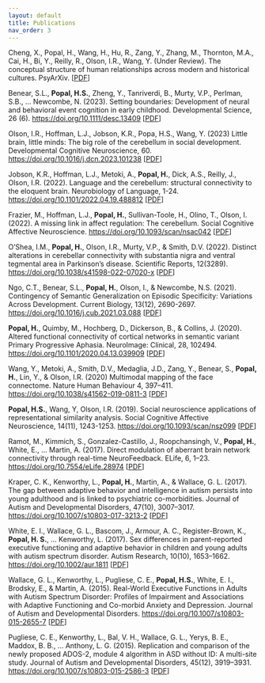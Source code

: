 ```yaml
---
layout: default
title: Publications
nav_order: 3
---
```


Cheng, X., Popal, H., Wang, H., Hu, R., Zang, Y., Zhang, M., Thornton, M.A., Cai, H., Bi, Y., Reilly, R., Olson, I.R., Wang, Y. (Under Review). The conceptual structure of human relationships across modern and historical cultures. PsyArXiv. 
[[PDF](https://osf.io/ut6qp/download)]

Benear, S.L., **Popal, H.S.**, Zheng, Y., Tanriverdi, B., Murty, V.P., Perlman, S.B., … Newcombe, N. (2023). Setting boundaries: Development of neural and behavioral event cognition in early childhood. Developmental Science, 26 (6). https://doi.org/10.1111/desc.13409 [[PDF](https://onlinelibrary.wiley.com/doi/pdf/10.1111/desc.13409)]

Olson, I.R., Hoffman, L.J., Jobson, K.R., Popa, H.S., Wang, Y. (2023) Little brain, little minds: The big role of the cerebellum in social development. Developmental Cognitive Neuroscience, 60. https://doi.org/10.1016/j.dcn.2023.101238 [[PDF](https://www.sciencedirect.com/science/article/pii/S1878929323000439/pdfft?md5=502ef816a532c0001a79d4a107bc9075&pid=1-s2.0-S1878929323000439-main.pdf)]

Jobson, K.R., Hoffman, L.J., Metoki, A., **Popal, H.**, Dick, A.S., Reilly, J., Olson, I.R. (2022). Language and the cerebellum: structural connectivity to the eloquent brain. Neurobiology of Language, 1-24. https://doi.org/10.1101/2022.04.19.488812 [[PDF](https://direct.mit.edu/nol/article-pdf/doi/10.1162/nol_a_00085/2058291/nol_a_00085.pdf)]

Frazier, M., Hoffman, L.J., **Popal, H.**, Sullivan-Toole, H., Olino, T., Olson, I. (2022). A missing link in affect regulation: The cerebellum. Social Cognitive Affective Neuroscience. https://doi.org/10.1093/scan/nsac042 [[PDF](https://academic.oup.com/scan/advance-article-pdf/doi/10.1093/scan/nsac042/44857233/nsac042.pdf)]

O’Shea, I.M., **Popal, H.**, Olson, I.R., Murty, V.P., & Smith, D.V. (2022). Distinct alterations in cerebellar connectivity with substantia nigra and ventral tegmental area in Parkinson’s disease. Scientific Reports, 12(3289). https://doi.org/10.1038/s41598-022-07020-x [[PDF](https://www.nature.com/articles/s41598-022-07020-x)]

Ngo, C.T., Benear, S.L., **Popal, H.**, Olson, I., & Newcombe, N.S. (2021). Contingency of Semantic Generalization on Episodic Specificity: Variations Across Development. Current Biology, 13(12), 2690-2697. https://doi.org/10.1016/j.cub.2021.03.088 [[PDF](https://www.sciencedirect.com/science/article/pii/S0960982221004619)]

**Popal, H.**, Quimby, M., Hochberg, D., Dickerson, B., & Collins, J. (2020). Altered functional connectivity of cortical networks in semantic variant Primary Progressive Aphasia. NeuroImage: Clinical, 28, 102494. https://doi.org/10.1101/2020.04.13.039909 [[PDF](https://www.sciencedirect.com/science/article/pii/S2213158220303314)]

Wang, Y., Metoki, A., Smith, D.V., Medaglia, J.D., Zang, Y., Benear, S., **Popal, H.**, Lin, Y., & Olson, I.R. (2020) Multimodal mapping of the face connectome. Nature Human Behaviour 4, 397–411. https://doi.org/10.1038/s41562-019-0811-3 [[PDF](https://www.nature.com/articles/s41562-019-0811-3)]

**Popal, H.S.**, Wang, Y, Olson, I.R. (2019). Social neuroscience applications of representational similarity analysis. Social Cognitive Affective Neuroscience, 14(11), 1243-1253. https://doi.org/10.1093/scan/nsz099 [[PDF](https://academic.oup.com/scan/article/14/11/1243/5693905)]

Ramot, M., Kimmich, S., Gonzalez-Castillo, J., Roopchansingh, V., **Popal, H.**, White, E., … Martin, A. (2017). Direct modulation of aberrant brain network connectivity through real-time NeuroFeedback. ELife, 6, 1–23. https://doi.org/10.7554/eLife.28974 [[PDF](https://elifesciences.org/articles/28974.pdf)]

Kraper, C. K., Kenworthy, L., **Popal, H.**, Martin, A., & Wallace, G. L. (2017). The gap between adaptive behavior and intelligence in autism persists into young adulthood and is linked to psychiatric co-morbidities. Journal of Autism and Developmental Disorders, 47(10), 3007–3017. https://doi.org/10.1007/s10803-017-3213-2 [[PDF](https://link.springer.com/article/10.1007/s10803-017-3213-2)]

White, E. I., Wallace, G. L., Bascom, J., Armour, A. C., Register-Brown, K., **Popal, H. S.**, … Kenworthy, L. (2017). Sex differences in parent-reported executive functioning and adaptive behavior in children and young adults with autism spectrum disorder. Autism Research, 10(10), 1653–1662. https://doi.org/10.1002/aur.1811 [[PDF](https://onlinelibrary.wiley.com/doi/pdf/10.1002/aur.1811)]

Wallace, G. L., Kenworthy, L., Pugliese, C. E., **Popal, H.S.**, White, E. I., Brodsky, E., & Martin, A. (2015). Real-World Executive Functions in Adults with Autism Spectrum Disorder: Profiles of Impairment and Associations with Adaptive Functioning and Co-morbid Anxiety and Depression. Journal of Autism and Developmental Disorders. https://doi.org/10.1007/s10803-015-2655-7 [[PDF](https://link.springer.com/article/10.1007/s10803-015-2655-7)]

Pugliese, C. E., Kenworthy, L., Bal, V. H., Wallace, G. L., Yerys, B. E., Maddox, B. B., … Anthony, L. G. (2015). Replication and comparison of the newly proposed ADOS-2, module 4 algorithm in ASD without ID: A multi-site study. Journal of Autism and Developmental Disorders, 45(12), 3919–3931. https://doi.org/10.1007/s10803-015-2586-3 [[PDF](https://link.springer.com/article/10.1007/s10803-015-2586-3)]

